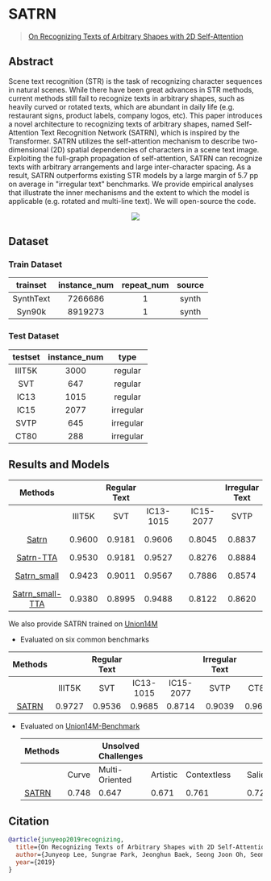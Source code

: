 # SATRN

> [On Recognizing Texts of Arbitrary Shapes with 2D Self-Attention](https://arxiv.org/abs/1910.04396)

<!-- [ALGORITHM] -->

## Abstract

Scene text recognition (STR) is the task of recognizing character sequences in natural scenes. While there have been great advances in STR methods, current methods still fail to recognize texts in arbitrary shapes, such as heavily curved or rotated texts, which are abundant in daily life (e.g. restaurant signs, product labels, company logos, etc). This paper introduces a novel architecture to recognizing texts of arbitrary shapes, named Self-Attention Text Recognition Network (SATRN), which is inspired by the Transformer. SATRN utilizes the self-attention mechanism to describe two-dimensional (2D) spatial dependencies of characters in a scene text image. Exploiting the full-graph propagation of self-attention, SATRN can recognize texts with arbitrary arrangements and large inter-character spacing. As a result, SATRN outperforms existing STR models by a large margin of 5.7 pp on average in "irregular text" benchmarks. We provide empirical analyses that illustrate the inner mechanisms and the extent to which the model is applicable (e.g. rotated and multi-line text). We will open-source the code.

<div align=center>
<img src="https://user-images.githubusercontent.com/22607038/142798828-cc4ded5d-3fb8-478c-9f3e-74edbcf41982.png"/>
</div>

## Dataset

### Train Dataset

| trainset  | instance_num | repeat_num | source |
| :-------: | :----------: | :--------: | :----: |
| SynthText |   7266686    |     1      | synth  |
|  Syn90k   |   8919273    |     1      | synth  |

### Test Dataset

| testset | instance_num |   type    |
| :-----: | :----------: | :-------: |
| IIIT5K  |     3000     |  regular  |
|   SVT   |     647      |  regular  |
|  IC13   |     1015     |  regular  |
|  IC15   |     2077     | irregular |
|  SVTP   |     645      | irregular |
|  CT80   |     288      | irregular |

## Results and Models

|                                Methods                                 |        | Regular Text |           |     |           | Irregular Text |        |                                download                                 |
| :--------------------------------------------------------------------: | :----: | :----------: | :-------: | :-: | :-------: | :------------: | :----: | :---------------------------------------------------------------------: |
|                                                                        | IIIT5K |     SVT      | IC13-1015 |     | IC15-2077 |      SVTP      |  CT80  |                                                                         |
|      [Satrn](/configs/textrecog/satrn/satrn_shallow_5e_st_mj.py)       | 0.9600 |    0.9181    |  0.9606   |     |  0.8045   |     0.8837     | 0.8993 | [model](https://download.openmmlab.com/mmocr/textrecog/satrn/satrn_shallow_5e_st_mj/satrn_shallow_5e_st_mj_20220915_152443-5fd04a4c.pth) \| [log](https://download.openmmlab.com/mmocr/textrecog/satrn/satrn_shallow_5e_st_mj/20220915_152443.log) |
|    [Satrn-TTA](/configs/textrecog/satrn/satrn_shallow_5e_st_mj.py)     | 0.9530 |    0.9181    |  0.9527   |     |  0.8276   |     0.8884     | 0.9028 |                                                                         |
| [Satrn_small](/configs/textrecog/satrn/satrn_shallow-small_5e_st_mj.py) | 0.9423 |    0.9011    |  0.9567   |     |  0.7886   |     0.8574     | 0.8472 | [model](https://download.openmmlab.com/mmocr/textrecog/satrn/satrn_shallow-small_5e_st_mj/satrn_shallow-small_5e_st_mj_20220915_152442-5591bf27.pth) \| [log](https://download.openmmlab.com/mmocr/textrecog/satrn/satrn_shallow-small_5e_st_mj/20220915_152442.log) |
| [Satrn_small-TTA](/configs/textrecog/satrn/satrn_shallow-small_5e_st_mj.py) | 0.9380 |    0.8995    |  0.9488   |     |  0.8122   |     0.8620     | 0.8507 |                                                                         |

We also provide SATRN trained on [Union14M](https://github.com/Mountchicken/Union14M)

- Evaluated on six common benchmarks

|                            Methods                            |        | Regular Text |           |           | Irregular Text |        | download                                                                            |
| :-----------------------------------------------------------: | :----: | :----------: | :-------: | :-------: | :------------: | :----: | :---------------------------------------------------------------------------------- |
|                                                               | IIIT5K |     SVT      | IC13-1015 | IC15-2077 |      SVTP      |  CT80  |                                                                                     |
| [SATRN](configs/textrecog/satrn/satrn_shallow_5e_union14m.py) | 0.9727 |    0.9536    |  0.9685   |  0.8714   |     0.9039     | 0.9618 | [model](https://download.openmmlab.com/mmocr/textrecog/satrn/satrn_union14m/satrn_union14m-6ac4114e.pth) |

- Evaluated on [Union14M-Benchmark](https://github.com/Mountchicken/Union14M)

  | Methods                                                |       | Unsolved Challenges |          |             |     |         | Additional Challenges |            | General | download                                                |
  | ------------------------------------------------------ | ----- | ------------------- | -------- | ----------- | --- | ------- | --------------------- | ---------- | ------- | ------------------------------------------------------- |
  |                                                        | Curve | Multi-Oriented      | Artistic | Contextless |     | Salient | Multi-Words           | Incomplete | General |                                                         |
  | [SATRN](configs/textrecog/satrn/satrn_shallow_5e_union14m.py) | 0.748 | 0.647               | 0.671    | 0.761       |     | 0.722   | 0.741                 | 0.009      | 0.758   | [model](https://download.openmmlab.com/mmocr/textrecog/satrn/satrn_union14m/satrn_union14m-6ac4114e.pth) |

## Citation

```bibtex
@article{junyeop2019recognizing,
  title={On Recognizing Texts of Arbitrary Shapes with 2D Self-Attention},
  author={Junyeop Lee, Sungrae Park, Jeonghun Baek, Seong Joon Oh, Seonghyeon Kim, Hwalsuk Lee},
  year={2019}
}
```
